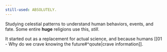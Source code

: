 ```yaml
---
still-used: ABSOLUTELY.
---
```

Studying celestial patterns to understand human behaviors, events, and fate. Some entire **huge** religions use this, *still*.

It started out as a replacement for actual science, and because humans [[01 - Why do we crave knowing the future#^qoute|crave information]].